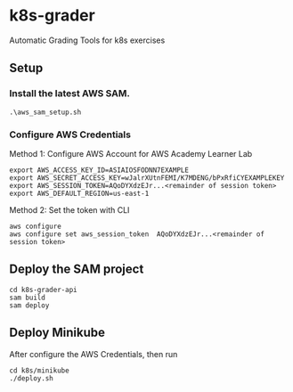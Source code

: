 # k8s-grader
Automatic Grading Tools for k8s exercises


## Setup

### Install the latest AWS SAM.
```
.\aws_sam_setup.sh
```
### Configure AWS Credentials 
Method 1: Configure AWS Account for AWS Academy Learner Lab 
```
export AWS_ACCESS_KEY_ID=ASIAIOSFODNN7EXAMPLE
export AWS_SECRET_ACCESS_KEY=wJalrXUtnFEMI/K7MDENG/bPxRfiCYEXAMPLEKEY
export AWS_SESSION_TOKEN=AQoDYXdzEJr...<remainder of session token>
export AWS_DEFAULT_REGION=us-east-1
```
Method 2: Set the token with CLI
```
aws configure
aws configure set aws_session_token  AQoDYXdzEJr...<remainder of session token>
```

## Deploy the SAM project
```
cd k8s-grader-api
sam build
sam deploy
```

## Deploy Minikube
After configure the AWS Credentials, then run
```
cd k8s/minikube
./deploy.sh
```